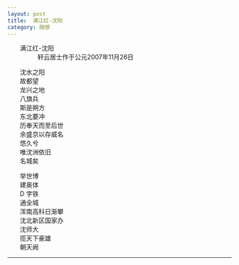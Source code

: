 ```yaml
---
layout: post  
title:  满江红-沈阳  
category: 随想  
---
```

&emsp;&emsp;满江红-沈阳  
&emsp;&emsp;&nbsp;&nbsp;&nbsp;&nbsp;&nbsp;&nbsp;&nbsp;&nbsp;&nbsp;&nbsp;轩云居士作于公元2007年11月26日  

&emsp;&emsp;沈水之阳  
&emsp;&emsp;故都望  
&emsp;&emsp;龙兴之地  
&emsp;&emsp;八旗兵  
&emsp;&emsp;斯是朔方  
&emsp;&emsp;东北要冲  
&emsp;&emsp;历奉天而至后世  
&emsp;&emsp;余盛京以存威名  
&emsp;&emsp;悠久兮  
&emsp;&emsp;唯沈洲依旧  
&emsp;&emsp;名城矣  

&emsp;&emsp;举世博  
&emsp;&emsp;建奥体  
&emsp;&emsp;D 字铁  
&emsp;&emsp;通全城  
&emsp;&emsp;浑南高科日渐攀  
&emsp;&emsp;沈北新区国家办  
&emsp;&emsp;沈师大  
&emsp;&emsp;揽天下豪雄  
&emsp;&emsp;朝天阙  
- - -
